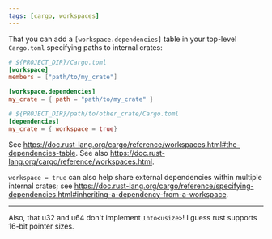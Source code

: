 ```yaml
---
tags: [cargo, workspaces]
---
```


That you can add a `[workspace.dependencies]` table in your top-level `Cargo.toml` specifying paths to internal crates:

```toml
# ${PROJECT_DIR}/Cargo.toml
[workspace]
members = ["path/to/my_crate"]

[workspace.dependencies]
my_crate = { path = "path/to/my_crate" }
```

```toml
# ${PROJECT_DIR}/path/to/other_crate/Cargo.toml
[dependencies]
my_crate = { workspace = true}
```

See https://doc.rust-lang.org/cargo/reference/workspaces.html#the-dependencies-table.
See also https://doc.rust-lang.org/cargo/reference/workspaces.html.

`workspace = true` can also help share external dependencies within multiple internal crates; see https://doc.rust-lang.org/cargo/reference/specifying-dependencies.html#inheriting-a-dependency-from-a-workspace.

------

Also, that u32 and u64 don't implement `Into<usize>`! I guess rust supports 16-bit pointer sizes.
